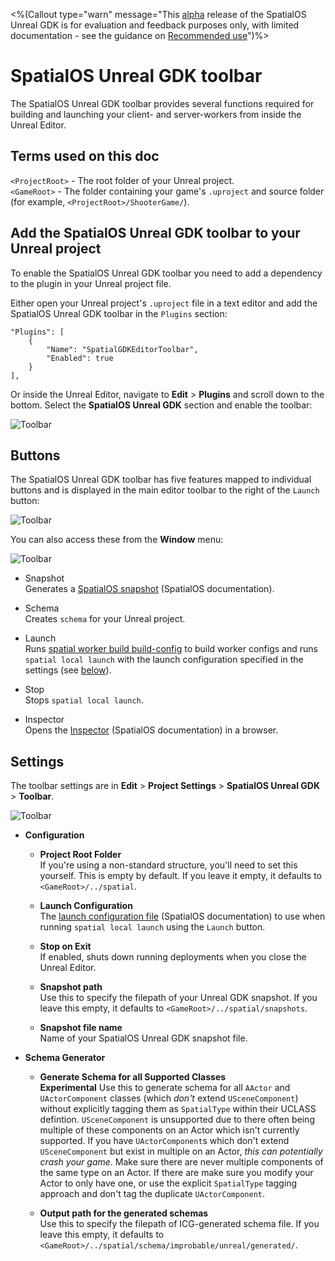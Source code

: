 <%(Callout type="warn" message="This [alpha](https://docs.improbable.io/reference/latest/shared/release-policy#maturity-stages) release of the SpatialOS Unreal GDK is for evaluation and feedback purposes only, with limited documentation - see the guidance on [Recommended use]({{urlRoot}}/index#recommended-use)")%>

# SpatialOS Unreal GDK toolbar

The SpatialOS Unreal GDK toolbar provides several functions required for building and launching your client- and server-workers from inside the Unreal Editor.

## Terms used on this doc
`<ProjectRoot>` - The root folder of your Unreal project.  
`<GameRoot>` - The folder containing your game's `.uproject` and source folder (for example, `<ProjectRoot>/ShooterGame/`).  

## Add the SpatialOS Unreal GDK toolbar to your Unreal project

To enable the SpatialOS Unreal GDK toolbar you need to add a dependency to the plugin in your Unreal project file.

Either open your Unreal project's `.uproject` file in a text editor and add the SpatialOS Unreal GDK toolbar in the `Plugins` section:

```
"Plugins": [
    {
        "Name": "SpatialGDKEditorToolbar",
        "Enabled": true
    }
],
```

Or inside the Unreal Editor, navigate to **Edit** > **Plugins** and scroll down to the bottom. Select the **SpatialOS Unreal GDK** section and enable the toolbar:

![Toolbar]({{assetRoot}}assets/screen-grabs/toolbar/enable-toolbar.png)

## Buttons

The SpatialOS Unreal GDK toolbar has five features mapped to individual buttons and is displayed in the main editor toolbar to the right of the `Launch` button:

 ![Toolbar]({{assetRoot}}assets/screen-grabs/toolbar/toolbar-buttons.png)

You can also access these from the **Window** menu:

 ![Toolbar]({{assetRoot}}assets/screen-grabs/toolbar/window-access.png)


* Snapshot</br>
Generates a [SpatialOS snapshot](https://docs.improbable.io/reference/latest/shared/glossary#snapshot) (SpatialOS documentation).

* Schema </br>
Creates `schema` for your Unreal project.

* Launch</br>
Runs [spatial worker build build-config](https://docs.improbable.io/reference/latest/shared/spatial-cli/spatial-worker-build-build-config) to build worker configs and runs `spatial local launch` with the launch configuration specified in the settings (see [below](#settings)).

* Stop</br>
Stops `spatial local launch`.

* Inspector</br>
Opens the [Inspector](https://docs.improbable.io/reference/latest/shared/glossary#inspector) (SpatialOS documentation) in a browser.

## Settings

The toolbar settings are in **Edit** > **Project Settings** > **SpatialOS Unreal GDK** > **Toolbar**.

 ![Toolbar]({{assetRoot}}assets/screen-grabs/toolbar/toolbar-settings.png)

* **Configuration**

    * **Project Root Folder**</br>
    If you're using a non-standard structure, you'll need to set this yourself. This is empty by default. If you leave it empty, it defaults to `<GameRoot>/../spatial`.

    * **Launch Configuration**</br>
    The [launch configuration file](https://docs.improbable.io/reference/latest/shared/reference/file-formats/launch-config) (SpatialOS documentation) to use when running `spatial local launch` using the `Launch` button.

    * **Stop on Exit**</br>
    If enabled, shuts down running deployments when you close the Unreal Editor.

    * **Snapshot path**</br>
    Use this to specify the filepath of your Unreal GDK snapshot. If you leave this empty, it defaults to `<GameRoot>/../spatial/snapshots`.

    * **Snapshot file name**</br>
    Name of your SpatialOS Unreal GDK snapshot file.

* **Schema Generator**

    * **Generate Schema for all Supported Classes**</br>
    **Experimental** Use this to generate schema for all `AActor` and `UActorComponent` classes (which *don't* extend `USceneComponent`) without explicitly tagging them as `SpatialType` within their UCLASS defintion. 
    `USceneComponent` is unsupported due to there often being multiple of these components on an Actor which isn't currently supported.
    If you have `UActorComponent`s which don't extend `USceneComponent` but exist in multiple on an Actor, *this can potentially crash your game*. Make sure there are never multiple components of the same type on an Actor. If there are make sure you modify your Actor to only have one, or use the explicit `SpatialType` tagging approach and don't tag the duplicate `UActorComponent`.

    * **Output path for the generated schemas**</br>
    Use this to specify the filepath of ICG-generated schema file.  If you leave this empty, it defaults to `<GameRoot>/../spatial/schema/improbable/unreal/generated/`.
